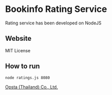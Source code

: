 # Bookinfo Rating Service

Rating service has been developed on NodeJS

## Website

MIT License

## How to run

```bash
node ratings.js 8080
```
[Opsta (Thailand) Co., Ltd.](https://www.opsta.co.th)
